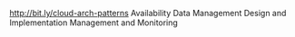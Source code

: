 http://bit.ly/cloud-arch-patterns
Availability
Data Management
Design and Implementation
Management and Monitoring